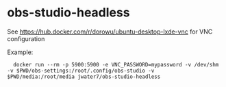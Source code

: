 # obs-studio-headless

See https://hub.docker.com/r/dorowu/ubuntu-desktop-lxde-vnc for VNC configuration



Example:
~~~
  docker run --rm -p 5900:5900 -e VNC_PASSWORD=mypassword -v /dev/shm -v $PWD/obs-settings:/root/.config/obs-studio -v $PWD/media:/root/media jwater7/obs-studio-headless
~~~
